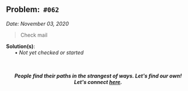 Problem: &nbsp;`#062`
------------
_Date: November 03, 2020_<br>
> Check mail

**Solution(s)**:<br>
    &nbsp;&nbsp;&nbsp;&nbsp;&nbsp;
    • _Not yet checked or started_ <br>

![]()
-----
<p align="center">
    <b><i>
        People find their paths in the strangest of ways. Let's find our own! <br>
        Let's connect <a href="https://shivam010.in">here</a>.
    </i></b>
</p>
